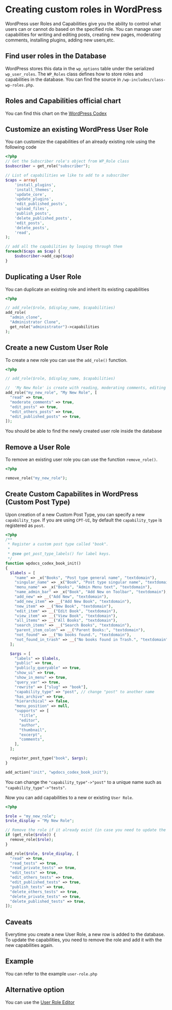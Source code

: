# Creating custom roles in WordPress

WordPress user Roles and Capabilities give you the ability to control what users can or cannot do based on the specified role.
You can manage user capabilities for writing and editing posts, creating new pages, moderating comments, installing plugins, adding new users,etc.

## Find user roles in the Database

WordPress stores this data in the `wp_options` table under the serialized `wp_user_roles`.
The `WP_Roles` class defines how to store roles and capabilities in the database.
You can find the source in `/wp-includes/class-wp-roles.php`.

## Roles and Capabilities official chart

You can find this chart on the [WordPress Codex](https://wordpress.org/support/article/roles-and-capabilities/#capability-vs-role-table)

## Customize an existing WordPress User Role

You can customize the capabilities of an already existing role using the following code

```php
<?php
// Get the Subscriber role's object from WP_Role class
$subscriber = get_role("subscriber");

// List of capabilities we like to add to a subscriber
$caps = array(
    'install_plugins',
    'install_themes',
    'update_core',
    'update_plugins',
    'edit_published_posts',
    'upload_files',
    'publish_posts',
    'delete_published_posts',
    'edit_posts',
    'delete_posts',
    'read',
);

// add all the capabilities by looping through them
foreach($caps as $cap) {
    $subscriber->add_cap($cap)
}
```

## Duplicating a User Role

You can duplicate an existing role and inherit its existing capabilities

```php
<?php

// add_role($role, $display_name, $capabilities)
add_role(
  "admin_clone",
  "Administrator Clone",
  get_role("administrator")->capabilities
);
```

## Create a new Custom User Role

To create a new role you can use the `add_role()` function.

```php
<?php

// add_role($role, $display_name, $capabilities)

//  'My New Role' is create with reading, moderating comments, editing own, others and already published posts
add_role("my_new_role", "My New Role", [
  "read" => true,
  "moderate_comments" => true,
  "edit_posts" => true,
  "edit_others_posts" => true,
  "edit_published_posts" => true,
]);
```

You should be able to find the newly created user role inside the database

## Remove a User Role

To remove an existing user role you can use the function `remove_role()`.

```php
<?php

remove_role("my_new_role");
```

## Create Custom Capabilites in WordPress (Custom Post Type)

Upon creation of a new Custom Post Type, you can specify a new `capability_type`.
If you are using `CPT-UI`, by default the `capability_type` is registered as `post`.

```php
<?php
/**
 * Register a custom post type called "book".
 *
 * @see get_post_type_labels() for label keys.
 */
function wpdocs_codex_book_init()
{
  $labels = [
    "name" => _x("Books", "Post type general name", "textdomain"),
    "singular_name" => _x("Book", "Post type singular name", "textdomain"),
    "menu_name" => _x("Books", "Admin Menu text", "textdomain"),
    "name_admin_bar" => _x("Book", "Add New on Toolbar", "textdomain"),
    "add_new" => __("Add New", "textdomain"),
    "add_new_item" => __("Add New Book", "textdomain"),
    "new_item" => __("New Book", "textdomain"),
    "edit_item" => __("Edit Book", "textdomain"),
    "view_item" => __("View Book", "textdomain"),
    "all_items" => __("All Books", "textdomain"),
    "search_items" => __("Search Books", "textdomain"),
    "parent_item_colon" => __("Parent Books:", "textdomain"),
    "not_found" => __("No books found.", "textdomain"),
    "not_found_in_trash" => __("No books found in Trash.", "textdomain"),
  ];

  $args = [
    "labels" => $labels,
    "public" => true,
    "publicly_queryable" => true,
    "show_ui" => true,
    "show_in_menu" => true,
    "query_var" => true,
    "rewrite" => ["slug" => "book"],
    "capability_type" => "post", // change "post" to another name
    "has_archive" => true,
    "hierarchical" => false,
    "menu_position" => null,
    "supports" => [
      "title",
      "editor",
      "author",
      "thumbnail",
      "excerpt",
      "comments",
    ],
  ];

  register_post_type("book", $args);
}

add_action("init", "wpdocs_codex_book_init");
```

You can change the `"capability_type"->"post"` to a unique name such as `"capability_type"->"tests"`.

Now you can add capabilities to a new or existing `User Role`.

```php
<?php

$role = "my_new_role";
$role_display = "My New Role";

// Remove the role if it already exist (in case you need to update the capabilities)
if (get_role($role)) {
  remove_role($role);
}

add_role($role, $role_display, [
  "read" => true,
  "read_tests" => true,
  "read_private_tests" => true,
  "edit_tests" => true,
  "edit_others_tests" => true,
  "edit_published_tests" => true,
  "publish_tests" => true,
  "delete_others_tests" => true,
  "delete_private_tests" => true,
  "delete_published_tests" => true,
]);
```

## Caveats

Everytime you create a new User Role, a new row is added to the database. To update the capabilities, you need to remove the role and add it with the new capabilities again.

## Example

You can refer to the example `user-role.php`

## Alternative option

You can use the [User Role Editor](https://wordpress.org/plugins/user-role-editor/)
